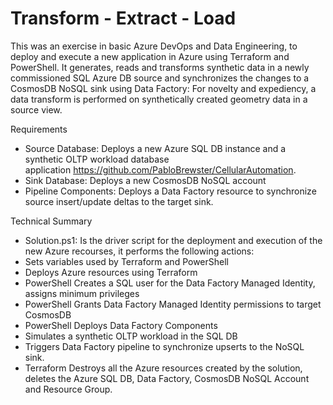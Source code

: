 # Transform - Extract - Load
This was an exercise in basic Azure DevOps and Data Engineering, to deploy and execute a new application in Azure using Terraform and PowerShell. It generates, reads and transforms synthetic data in a newly commissioned SQL Azure DB source and synchronizes the changes to a CosmosDB NoSQL sink using Data Factory: For novelty and expediency, a data transform is performed on synthetically created geometry data in a source view.

Requirements
 - Source Database: Deploys a new Azure SQL DB instance and a synthetic OLTP workload database application https://github.com/PabloBrewster/CellularAutomation.
 - Sink Database: Deploys a new CosmosDB NoSQL account
 - Pipeline Components: Deploys a Data Factory resource to synchronize source insert/update deltas to the target sink.

Technical Summary 
 - Solution.ps1: Is the driver script for the deployment and execution of the new Azure recourses, it performs the following actions:
 - Sets variables used by Terraform and PowerShell
 - Deploys Azure resources using Terraform
 - PowerShell Creates a SQL user for the Data Factory Managed Identity, assigns minimum privileges
 - PowerShell Grants Data Factory Managed Identity permissions to target CosmosDB
 - PowerShell Deploys Data Factory Components
 - Simulates a synthetic OLTP workload in the SQL DB
 - Triggers Data Factory pipeline to synchronize upserts to the NoSQL sink.
 - Terraform Destroys all the Azure resources created by the solution, deletes the Azure SQL DB, Data Factory, CosmosDB NoSQL Account and Resource Group.
